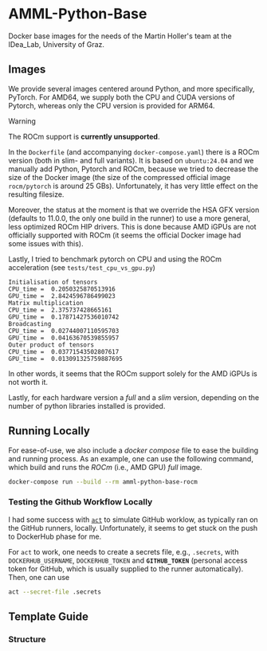 # AMML-Python-Base

Docker base images for the needs of the Martin Holler's team at the IDea_Lab, University of Graz.

## Images

We provide several images centered around Python, and more specifically, PyTorch. For AMD64, we supply both the CPU and CUDA versions of Pytorch,
whereas only the CPU version is provided for ARM64.

> [!WARNING]
> The ROCm support is **currently unsupported**.
> 
> In the `Dockerfile` (and accompanying `docker-compose.yaml`) there is a ROCm version (both in slim- and full variants).
> It is based on `ubuntu:24.04` and we manually add Python, Pytorch and ROCm, because we tried to decrease the size of the Docker image 
> (the size of the compressed official image `rocm/pytorch` is around 25 GBs). Unfortunately, it has very little effect on the resulting filesize.
> 
> Moreover, the status at the moment is that we override the HSA GFX version 
> (defaults to 11.0.0, the only one build in the runner) to use a more general, less optimized
> ROCm HIP drivers. This is done because AMD iGPUs are not officially supported with ROCm (it seems the official Docker image had some issues with this).
>
> Lastly, I tried to benchmark pytorch on CPU and using the ROCm acceleration (see `tests/test_cpu_vs_gpu.py`)
> ```
> Initialisation of tensors
> CPU_time =  0.2050325870513916
> GPU_time =  2.8424596786499023
> Matrix multiplication
> CPU_time =  2.375737428665161
> GPU_time =  0.17871427536010742
> Broadcasting
> CPU_time =  0.02744007110595703
> GPU_time =  0.04163670539855957
> Outer product of tensors
> CPU_time =  0.03771543502807617
> GPU_time =  0.013091325759887695
> ```
> In other words, it seems that the ROCm support solely for the AMD iGPUs is not worth it.

Lastly, for each hardware version a *full* and a *slim* version, depending on the number of python libraries installed is provided. 

## Running Locally

For ease-of-use, we also include a _docker compose_ file to ease the building and running process. 
As an example, one can use the following command, which build and runs the _ROCm_ (i.e., AMD GPU) _full_ image.
```bash
docker-compose run --build --rm amml-python-base-rocm
```

### Testing the Github Workflow Locally

I had some success with [`act`](https://nektosact.com/) to simulate GitHub worklow, as typically ran on the GitHub runners, locally. 
Unfortunately, it seems to get stuck on the push to DockerHub phase for me.

For `act` to work, one needs to create a secrets file, e.g., `.secrets`, with `DOCKERHUB_USERNAME`, `DOCKERHUB_TOKEN` and **`GITHUB_TOKEN`** 
(personal access token for GitHub, which is usually supplied to the runner automatically). Then, one can use
```bash
act --secret-file .secrets
```

## Template Guide

### Structure

